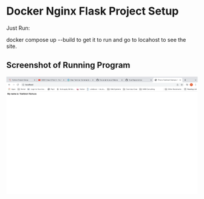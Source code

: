 # Docker Nginx Flask Project Setup

Just Run:

docker compose up --build to get it to run and go to locahost to see the site.

## Screenshot of Running Program

![Running Program](screenshots/namechange.png)
